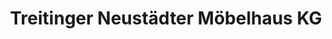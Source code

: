 ---
title: "Treitinger Neustädter Möbelhaus KG"
url: /neustadt-a-d-donau/treitinger-neustaedter-moebelhaus-kg/
shop: Möbel
---